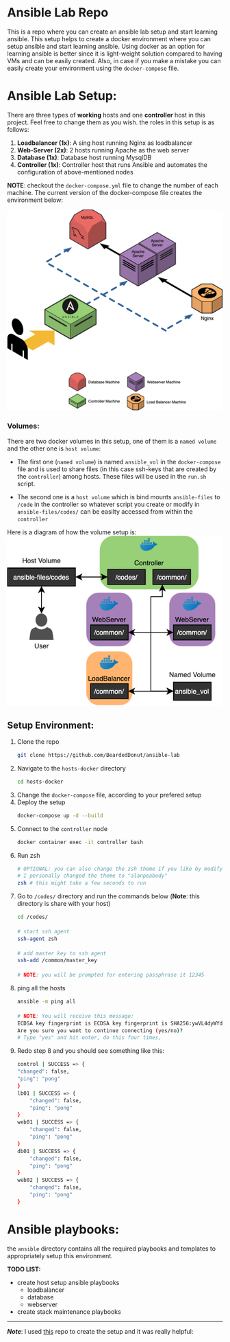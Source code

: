 # Ansible Lab Repo
This is a repo where you can create an ansible lab setup and start learning ansible.
This setup helps to create a docker environment where you can setup ansible and start learning ansible.
Using docker as an option for learning ansible is better since it is light-weight solution compared to having VMs and can be easily created. Also, in case if you make a mistake you can easily create your environment using the `docker-compose` file.


# Ansible Lab Setup:
There are three types of **working** hosts and one **controller** host in this project. Feel free to change them as you wish. the roles in this setup is as follows:

1. **Loadbalancer (1x)**: A sing host running Nginx as loadbalancer
2. **Web-Server (2x)**: 2 hosts running Apache as the web server
3. **Database (1x)**: Database host running MysqlDB
4. **Controller (1x)**: Controller host that runs Ansible and automates the configuration of above-mentioned nodes

**NOTE**: checkout the `docker-compose.yml` file to change the number of each machine. The current version of the docker-compose file creates the environment below: 

![System Architecture](./system-diagram.png)

### Volumes:
There are two docker volumes in this setup, one of them is a `named volume` and the other one is `host volume`:

- The first one (`named volume`) is named `ansible_vol` in the `docker-compose` file and is used to share files (in this case ssh-keys that are created by the `controller`) among hosts. These files will be used in the `run.sh` script.

- The second one is a `host volume` which is bind mounts  `ansible-files` to `/code` in the controller so whatever script you create or modify in `ansible-files/codes/` can be easilty accessed from within the `controller`

Here is a diagram of how the volume setup is:
![Volumes Diagram](./volume.png)

## Setup Environment:
1. Clone the repo
    ```bash
    git clone https://github.com/BeardedDonut/ansible-lab
    ```
2. Navigate to the `hosts-docker` directory
    ```bash
    cd hosts-docker
    ```
3. Change the `docker-compose` file, according to your prefered setup
4. Deploy the setup
    ```bash
    docker-compose up -d --build
    ```
5. Connect to the `controller` node
    ```bash
    docker container exec -it controller bash
    ```
6. Run zsh
    ```bash
    # OPTIONAL: you can also change the zsh theme if you like by modify ~/.zshrc
    # I personally changed the theme to "alanpeabody"
    zsh # this might take a few seconds to run
    ```
7. Go to `/codes/` directory and run the commands below (**Note**: this directory is share with your host)
    ```bash
    cd /codes/

    # start ssh agent
    ssh-agent zsh

    # add master key to ssh agent
    ssh-add /common/master_key

    # NOTE: you will be prompted for entering passphrase it 12345
    ```
8. ping all the hosts
    ```bash
    ansible -m ping all

    # NOTE: You will receive this message:
    ECDSA key fingerprint is ECDSA key fingerprint is SHA256:ywVL4dyWYdwCipVSqmYzIZPlUA0Q85AaMVe4IbI9ca.
    Are you sure you want to continue connecting (yes/no)?
    # Type "yes" and hit enter, do this four times,
    ```
9. Redo step 8 and you should see something like this:
    ```bash
    control | SUCCESS => {
    "changed": false, 
    "ping": "pong"
    }
    lb01 | SUCCESS => {
        "changed": false, 
        "ping": "pong"
    }
    web01 | SUCCESS => {
        "changed": false, 
        "ping": "pong"
    }
    db01 | SUCCESS => {
        "changed": false, 
        "ping": "pong"
    }
    web02 | SUCCESS => {
        "changed": false, 
        "ping": "pong"
    }
    ```

# Ansible playbooks:
the `ansible` directory contains all the required playbooks and templates to appropriately setup this environment.

**TODO LIST:**
- create host setup ansible playbooks
    - loadbalancer
    - database
    - webserver
- create stack maintenance playbooks

---

***Note***: 
I used [this](https://github.com/LMtx/ansible-lab-docker) repo to create the setup and it was really helpful:


